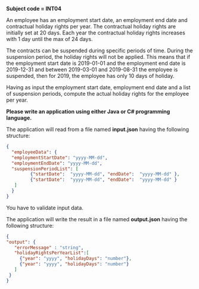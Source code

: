 **Subject code = INT04**

An employee has an employment start date, an employment end date and contractual holiday rights per year.
The contractual holiday rights are initially set at 20 days.
Each year the contractual holiday rights increases with 1 day until the max of 24 days.

The contracts can be suspended during specific periods of time. During the suspension period, the holiday rights will not be applied.
This means that if the employment start date is 2019-01-01 and the employment end date is 2019-12-31 and between 2019-03-01 and
2019-08-31 the employee is suspended, then for 2019, the employee has only 10 days of holiday.

Having as input the employment start date, employment end date and a list of suspension periods, compute the actual holiday rights 
for the employee per year. 

**Please write an application using either Java or C# programming language.**

The application will read from a file named **input.json** having the following structure:
```json
{
  "employeeData": {
  "employmentStartDate": "yyyy-MM-dd", 
  "employmentEndDate": "yyyy-MM-dd",
  "suspensionPeriodList": [
         {"startDate":  "yyyy-MM-dd", "endDate":  "yyyy-MM-dd" },
         {"startDate":  "yyyy-MM-dd", "endDate":  "yyyy-MM-dd" }
   ]
  }
}
```

You have to validate input data.

The application will write the result in a file named **output.json** having the following structure:
```json
{
"output": {
   "errorMessage" : "string",
   "holidayRightsPerYearList":[
     {"year": "yyyy", "holidayDays": "number"},
     {"year": "yyyy", "holidayDays": "number"}
   ]
 }
}
```
